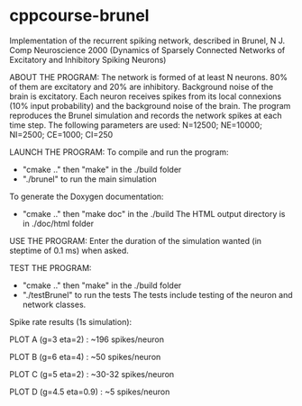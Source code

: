 # cppcourse-brunel
Implementation of the recurrent spiking network, described in Brunel, N J. Comp Neuroscience 2000 (Dynamics of Sparsely Connected Networks of Excitatory and Inhibitory Spiking Neurons)

ABOUT THE PROGRAM:
The network is formed of  at least N neurons. 80% of them are excitatory and 20% are inhibitory. Background noise of the brain is excitatory.
Each neuron receives spikes from its local connexions (10% input probability) and the background noise of the brain.
The program reproduces the Brunel simulation and records the network spikes at each time step.
The following parameters are used:
N=12500; NE=10000; NI=2500; CE=1000; CI=250

LAUNCH THE PROGRAM:
To compile and run the program:
- "cmake .." then "make" in the ./build folder
- "./brunel" to run the main simulation

To generate the Doxygen documentation:
- "cmake .." then "make doc" in the ./build
The HTML output directory is in ./doc/html folder

USE THE PROGRAM:
Enter the duration of the simulation wanted (in steptime of 0.1 ms) when asked.

TEST THE PROGRAM:
- "cmake .." then "make" in the ./build folder
- "./testBrunel" to run the tests
The tests include testing of the neuron and network classes.

Spike rate results (1s simulation):

PLOT A (g=3 eta=2) : ~196 spikes/neuron

PLOT B (g=6 eta=4) : ~50 spikes/neuron

PLOT C (g=5 eta=2) : ~30-32 spikes/neuron

PLOT D (g=4.5 eta=0.9) : ~5 spikes/neuron
